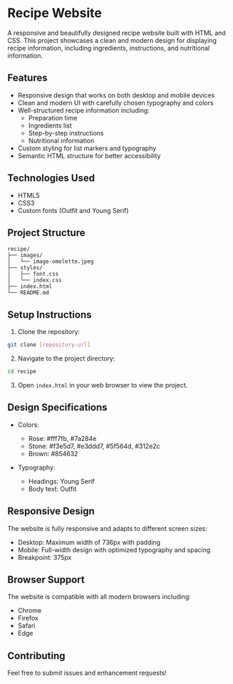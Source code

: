 # Recipe Website

A responsive and beautifully designed recipe website built with HTML and CSS. This project showcases a clean and modern design for displaying recipe information, including ingredients, instructions, and nutritional information.

## Features

- Responsive design that works on both desktop and mobile devices
- Clean and modern UI with carefully chosen typography and colors
- Well-structured recipe information including:
  - Preparation time
  - Ingredients list
  - Step-by-step instructions
  - Nutritional information
- Custom styling for list markers and typography
- Semantic HTML structure for better accessibility

## Technologies Used

- HTML5
- CSS3
- Custom fonts (Outfit and Young Serif)

## Project Structure

```
recipe/
├── images/
│   └── image-omelette.jpeg
├── styles/
│   ├── font.css
│   └── index.css
├── index.html
└── README.md
```

## Setup Instructions

1. Clone the repository:
```bash
git clone [repository-url]
```

2. Navigate to the project directory:
```bash
cd recipe
```

3. Open `index.html` in your web browser to view the project.

## Design Specifications

- Colors:
  - Rose: #fff7fb, #7a284e
  - Stone: #f3e5d7, #e3ddd7, #5f564d, #312e2c
  - Brown: #854632

- Typography:
  - Headings: Young Serif
  - Body text: Outfit

## Responsive Design

The website is fully responsive and adapts to different screen sizes:
- Desktop: Maximum width of 736px with padding
- Mobile: Full-width design with optimized typography and spacing
- Breakpoint: 375px

## Browser Support

The website is compatible with all modern browsers including:
- Chrome
- Firefox
- Safari
- Edge

## Contributing

Feel free to submit issues and enhancement requests!

